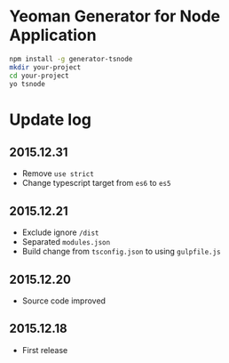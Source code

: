 # Yeoman Generator for Node Application

```sh
npm install -g generator-tsnode
mkdir your-project
cd your-project
yo tsnode
```

# Update log

## 2015.12.31
- Remove `use strict`
- Change typescript target from `es6` to `es5`

## 2015.12.21
- Exclude ignore `/dist`
- Separated `modules.json`
- Build change from `tsconfig.json` to using `gulpfile.js`

## 2015.12.20
- Source code improved

## 2015.12.18
- First release